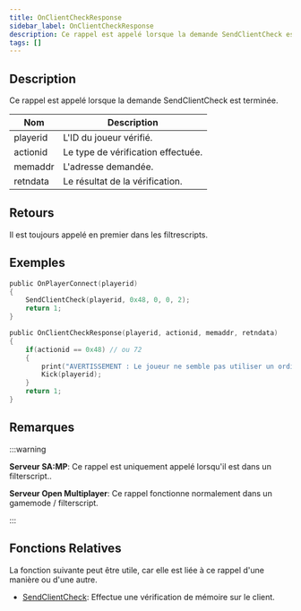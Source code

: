 ```yaml
---
title: OnClientCheckResponse
sidebar_label: OnClientCheckResponse
description: Ce rappel est appelé lorsque la demande SendClientCheck est terminée
tags: []
---
```


## Description

Ce rappel est appelé lorsque la demande SendClientCheck est terminée.

| Nom          | Description                       |
| -------------| --------------------------------- |
| playerid     | L'ID du joueur vérifié.           |
| actionid     | Le type de vérification effectuée.|
| memaddr      | L'adresse demandée.               |
| retndata     | Le résultat de la vérification.   |

## Retours

Il est toujours appelé en premier dans les filtrescripts.

## Exemples

```c
public OnPlayerConnect(playerid)
{
    SendClientCheck(playerid, 0x48, 0, 0, 2);
    return 1;
}

public OnClientCheckResponse(playerid, actionid, memaddr, retndata)
{
    if(actionid == 0x48) // ou 72
    {
        print("AVERTISSEMENT : Le joueur ne semble pas utiliser un ordinateur régulier !");
        Kick(playerid);
    }
    return 1;
}
```
## Remarques

:::warning

**Serveur SA:MP**: Ce rappel est uniquement appelé lorsqu'il est dans un filterscript..

**Serveur Open Multiplayer**: Ce rappel fonctionne normalement dans un gamemode / filterscript.

:::

## Fonctions Relatives

La fonction suivante peut être utile, car elle est liée à ce rappel d'une manière ou d'une autre. 

- [SendClientCheck](../functions/SendClientCheck): Effectue une vérification de mémoire sur le client.
